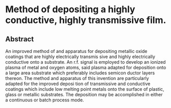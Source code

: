 # Method of depositing a highly conductive, highly transmissive film.

## Abstract
An improved method of and apparatus for depositing metallic oxide coatings that are highly electrically transmis sive and highly electrically conductive onto a substrate. An r.f. signal is employed to develop an ionized plasma of metal and oxygen atoms, said plasma adapted for deposition onto a large area substrate which preferably includes semicon ductor layers thereon. The method and apparatus of this invention are particularly adapted for the improved deposi tion of transmissive and conductive coatings which include low melting point metals onto the surface of plastic, glass or metallic substrates. The deposition may be accomplished in either a continuous or batch process mode.